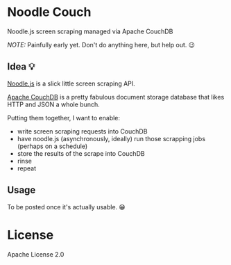 # Noodle Couch

Noodle.js screen scraping managed via Apache CouchDB

*NOTE:* Painfully early yet. Don't do anything here, but help out. :wink:

## Idea :bulb:

[Noodle.js](http://noodlejs.com/) is a slick little screen scraping API.

[Apache CouchDB](http://couchdb.apache.org/) is a pretty fabulous document
storage database that likes HTTP and JSON a whole bunch.

Putting them together, I want to enable:
 - write screen scraping requests into CouchDB
 - have noodle.js (asynchronously, ideally) run those scrapping jobs (perhaps
 on a schedule)
 - store the results of the scrape into CouchDB
 - rinse
 - repeat

## Usage

To be posted once it's actually usable. :grin:

# License

Apache License 2.0
